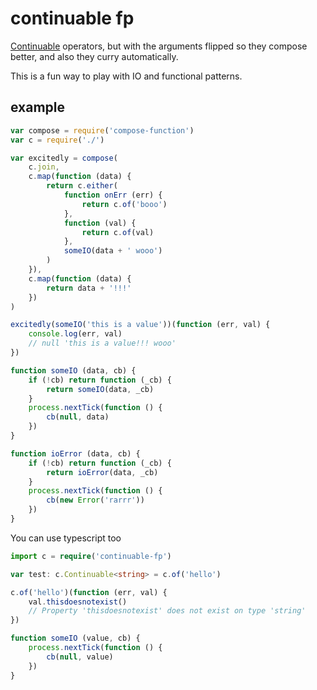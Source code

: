 # continuable fp

[Continuable](https://github.com/Raynos/continuable) operators, but with the arguments flipped so they compose better, and also they curry automatically.

This is a fun way to play with IO and functional patterns.

## example

```js
var compose = require('compose-function')
var c = require('./')

var excitedly = compose(
    c.join,
    c.map(function (data) {
        return c.either(
            function onErr (err) {
                return c.of('booo')
            },
            function (val) {
                return c.of(val)
            },
            someIO(data + ' wooo')
        )
    }),
    c.map(function (data) {
        return data + '!!!'
    })
)

excitedly(someIO('this is a value'))(function (err, val) {
    console.log(err, val)
    // null 'this is a value!!! wooo'
})

function someIO (data, cb) {
    if (!cb) return function (_cb) {
        return someIO(data, _cb)
    }
    process.nextTick(function () {
        cb(null, data)
    })
}

function ioError (data, cb) {
    if (!cb) return function (_cb) {
        return ioError(data, _cb)
    }
    process.nextTick(function () {
        cb(new Error('rarrr'))
    })
}
```

You can use typescript too

```typescript
import c = require('continuable-fp')

var test: c.Continuable<string> = c.of('hello')

c.of('hello')(function (err, val) {
    val.thisdoesnotexist()
    // Property 'thisdoesnotexist' does not exist on type 'string'
})

function someIO (value, cb) {
    process.nextTick(function () {
        cb(null, value)
    })
}
```

